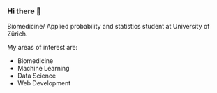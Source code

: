 ### Hi there 👋

Biomedicine/ Applied probability and statistics student at University of Zürich.

My areas of interest are:

- Biomedicine
- Machine Learning
- Data Science
- Web Development


